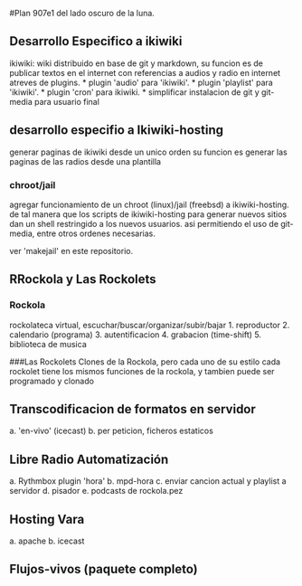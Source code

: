#Plan 907e1 del lado oscuro de la luna. 

## Desarrollo Especifico a ikiwiki
ikiwiki: wiki distribuido en base de git y markdown, 
su funcion es de publicar textos en el internet con referencias
a audios y radio en internet atreves de plugins. 
    * plugin 'audio' para 'ikiwiki'.
    * plugin 'playlist' para 'ikiwiki'.
    * plugin 'cron' para ikiwiki.
    * simplificar instalacion de git y git-media para usuario final

## desarrollo especifio a Ikiwiki-hosting
generar paginas de ikiwiki desde un unico orden
su funcion es generar las paginas de las radios
desde una plantilla
### chroot/jail

agregar funcionamiento de un chroot (linux)/jail (freebsd) a ikiwiki-hosting. de tal manera que los scripts de ikiwiki-hosting para generar nuevos sitios dan un shell restringido a los nuevos usuarios. asi permitiendo el uso de git-media, entre otros ordenes necesarias.  

ver 'makejail' en este repositorio. 

## RRockola y Las Rockolets

### Rockola
rockolateca virtual, escuchar/buscar/organizar/subir/bajar
    1. reproductor
    2. calendario (programa)
    3. autentificacion
    4. grabacion (time-shift)
    5. biblioteca de musica

###Las Rockolets
Clones de la Rockola, pero cada uno de su estilo
cada rockolet tiene los mismos funciones de la rockola, 
y tambien puede ser programado y clonado 

## Transcodificacion de formatos en servidor
  a. 'en-vivo' (icecast)
  b. per peticion, ficheros estaticos

## Libre Radio Automatización
  a. Rythmbox plugin 'hora'
  b. mpd-hora
  c. enviar cancion actual y playlist a servidor
  d. pisador
  e. podcasts de rockola.pez

## Hosting Vara
  a. apache
  b. icecast

## Flujos-vivos (paquete completo)
